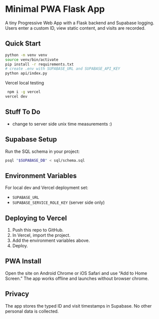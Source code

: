 # Minimal PWA Flask App

A tiny Progressive Web App with a Flask backend and Supabase logging. Users enter a custom ID, view static content, and visits are recorded.

## Quick Start

```bash
python -m venv venv
source venv/bin/activate
pip install -r requirements.txt
# create .env with SUPABASE_URL and SUPABASE_API_KEY
python api/index.py
```

Vercel local testing
```bash
 npm i -g vercel
vercel dev
```


## Stuff To Do

- change to server side unix time measurements :)


## Supabase Setup

Run the SQL schema in your project:

```bash
psql "$SUPABASE_DB" < sql/schema.sql
```

## Environment Variables

For local dev and Vercel deployment set:

- `SUPABASE_URL`
- `SUPABASE_SERVICE_ROLE_KEY` (server side only)

## Deploying to Vercel

1. Push this repo to GitHub.
2. In Vercel, import the project.
3. Add the environment variables above.
4. Deploy.

## PWA Install

Open the site on Android Chrome or iOS Safari and use “Add to Home Screen.” The app works offline and launches without browser chrome.

## Privacy

The app stores the typed ID and visit timestamps in Supabase. No other personal data is collected.
